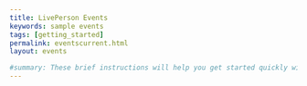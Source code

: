 ```yaml
---
title: LivePerson Events
keywords: sample events
tags: [getting_started]
permalink: eventscurrent.html
layout: events

#summary: These brief instructions will help you get started quickly with the theme. The other topics in this help provide additional information and detail about working with other aspects of this theme and Jekyll.
---
```

